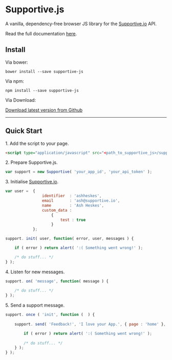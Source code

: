 # Supportive.js

A vanilla, dependency-free browser JS library for the [Supportive.io](http://supportive.io) API.

Read the full documentation [here](http://docs.supportive.io/supportive-js).

## <a name="install"></a> Install

Via bower:
```
bower install --save supportive-js
```

Via npm:
```
npm install --save supportive-js
```

Via Download:
<p>
<a href="https://github.com/supportive-io/supportive-js/releases/latest">
Download latest version from Github
</a>
</p>

---

## <a name="quick-start"></a> Quick Start

<p>1. Add the script to your page.</p>

```html
<script type="application/javascript" src="<path_to_supportive_js>/supportive.js"></script>
```

<p>2. Prepare Supportive.js.</p>

```js
var support = new Supportive( 'your_app_id', 'your_api_token' );
```

<p>3. Initialise <a href="http://supportive.io">Supportive.io</a>.</p>

```js
var user =  {
                identifier  : 'ashheskes',
                email       : 'ash@supportive.io',
                name        : 'Ash Heskes',
                custom_data :
                    {
                        test : true
                    }
            };

support. init( user, function( error, user, messages ) {

    if ( error ) return alert( ':( Something went wrong!' );

    /* do stuff... */
} );
```

<p>4. Listen for new messages.</p>

```js
support. on( 'message', function( message ) {
    
    /* do stuff... */
} );
```

<p>5. Send a support message.</p>

```js
support. once ( 'init', function (  ) {
    
    support. send( 'Feedback!', 'I love your App.', { page : 'home' }, function( error, message ) {

        if ( error ) return alert( ':( Something went wrong!' );
        
        /* do stuff... */
    } );
} );
```